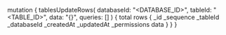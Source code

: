mutation {
    tablesUpdateRows(
        databaseId: "<DATABASE_ID>",
        tableId: "<TABLE_ID>",
        data: "{}",
        queries: []
    ) {
        total
        rows {
            _id
            _sequence
            _tableId
            _databaseId
            _createdAt
            _updatedAt
            _permissions
            data
        }
    }
}
